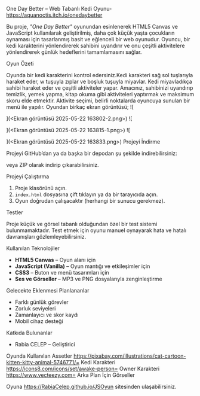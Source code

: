 One Day Better – Web Tabanlı Kedi Oyunu- https://aquanoctis.itch.io/onedaybetter

Bu proje, *"One Day Better"* oyunundan esinlenerek HTML5 Canvas ve JavaScript kullanılarak geliştirilmiş, daha çok küçük yaşta çocukların oynaması için tasarlanmış basit ve eğlenceli bir web oyunudur. Oyuncu, bir kedi karakterini yönlendirerek sahibini uyandırır ve onu çeşitli aktivitelere yönlendirerek günlük hedeflerini tamamlamasını sağlar.

Oyun Özeti

Oyunda bir kedi karakterini kontrol edersiniz.Kedi karakteri sağ sol tuşlarıyla haraket eder, w tuşuyla zıplar ve boşluk tuşuyla miyavlar. Kedi miyavladıkça sahibi haraket eder ve çeşitli aktiviteler yapar. Amacınız, sahibinizi uyandırıp temizlik, yemek yapma, kitap okuma gibi aktiviteleri yaptırmak ve maksimum skoru elde etmektir. Aktivite seçimi, belirli noktalarda oyuncuya sunulan bir menü ile yapılır.
Oyundan birkaç ekran görüntüsü;
![
    
](<Ekran görüntüsü 2025-05-22 163802-2.png>)
![
    
](<Ekran görüntüsü 2025-05-22 163815-1.png>)
![
    
](<Ekran görüntüsü 2025-05-22 163833.png>)
 Projeyi İndirme

Projeyi GitHub’dan ya da başka bir depodan şu şekilde indirebilirsiniz:

veya ZIP olarak indirip çıkarabilirsiniz.

 Projeyi Çalıştırma

1. Proje klasörünü açın.
2. `index.html` dosyasına çift tıklayın ya da bir tarayıcıda açın.
3. Oyun doğrudan çalışacaktır (herhangi bir sunucu gerekmez).



 Testler

Proje küçük ve görsel tabanlı olduğundan özel bir test sistemi bulunmamaktadır. Test etmek için oyunu manuel oynayarak hata ve hatalı davranışları gözlemleyebilirsiniz.

 Kullanılan Teknolojiler

- **HTML5 Canvas** – Oyun alanı için
- **JavaScript (Vanilla)** – Oyun mantığı ve etkileşimler için
- **CSS3** – Buton ve menü tasarımları için
- **Ses ve Görseller** – MP3 ve PNG dosyalarıyla zenginleştirme

 Gelecekte Eklenmesi Planlananlar

- Farklı günlük görevler
- Zorluk seviyeleri
- Zamanlayıcı ve skor kaydı
- Mobil cihaz desteği

 Katkıda Bulunanlar

- Rabia CELEP – Geliştirici 

Oyunda Kullanılan Assetler
https://pixabay.com/illustrations/cat-cartoon-kitten-kitty-animal-5746771/= Kedi Karakteri
https://icons8.com/icons/set/awake-person= Owner Karakteri
https://www.vecteezy.com= Arka Plan İçin Görseller

Oyuna https://RabiaCelep.github.io/JSOyun sitesinden ulaşabilirsiniz.


